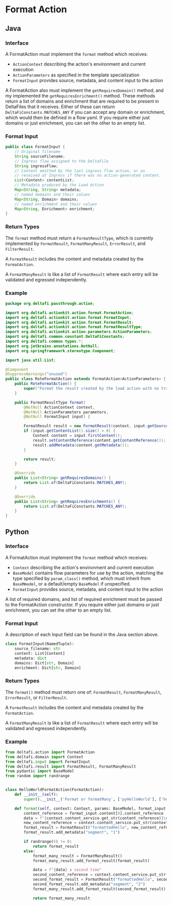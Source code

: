# Format Action

## Java

### Interface

A FormatAction must implement the `format` method which receives:
* `ActionContext` describing the action's environment and current execution
* `ActionParameters` as specified in the template specialization
* `FormatInput` provides source, metadata, and content input to the action

A FormatAction also must implement the `getRequiresDomain()` method, and my implemented the `getRequiresEnrichment()` method.  These methods return a list of
domains and enrichment that are required to be present in DeltaFiles that it receives. Either of these can return
`DeltaFiConstants.MATCHES_ANY` if you can accept any domain or enrichment, which would then be defined in a flow yaml.
If you require either just domains or just enrichment, you can set the other to an empty list.

### Format Input

```java
public class FormatInput {
    // Original filename
    String sourceFilename;
    // Ingress flow assigned to the DeltaFile
    String ingressFlow;
    // Content emitted by the last ingress flow action, or as
    // received at Ingress if there was no action-generated content.
    List<Content> contentList;
    // Metadata produced by the Load Action
    Map<String, String> metadata;
    // named domains and their values
    Map<String, Domain> domains;
    // named enrichment and their values
    Map<String, Enrichment> enrichment;
}
```

### Return Types

The `format` method must return a `FormatResultType`, which is currently implemented by `FormatResult`, `FormatManyResult`, `ErrorResult`, and `FilterResult`.

A `FormatResult` includes the content and metadata created by the `FormatAction`.

A `FormatManyResult` is like a list of `FormatResult` where each entry will be validated and egressed independently.

### Example

```java
package org.deltafi.passthrough.action;

import org.deltafi.actionkit.action.format.FormatAction;
import org.deltafi.actionkit.action.format.FormatInput;
import org.deltafi.actionkit.action.format.FormatResult;
import org.deltafi.actionkit.action.format.FormatResultType;
import org.deltafi.actionkit.action.parameters.ActionParameters;
import org.deltafi.common.constant.DeltaFiConstants;
import org.deltafi.common.types.*;
import org.jetbrains.annotations.NotNull;
import org.springframework.stereotype.Component;

import java.util.List;

@Component
@SuppressWarnings("unused")
public class RoteFormatAction extends FormatAction<ActionParameters> {
    public RoteFormatAction() {
        super("Format the result created by the load action with no transformation");
    }

    public FormatResultType format(
        @NotNull ActionContext context,
        @NotNull ActionParameters parameters,
        @NotNull FormatInput input) {

        FormatResult result = new FormatResult(context, input.getSourceFilename());
        if (input.getContentList().size() > 0) {
            Content content = input.firstContent();
            result.setContentReference(content.getContentReference());
            result.addMetadata(content.getMetadata());
        }

        return result;
    }

    @Override
    public List<String> getRequiresDomains() {
        return List.of(DeltaFiConstants.MATCHES_ANY);
    }

    @Override
    public List<String> getRequiresEnrichments() {
        return List.of(DeltaFiConstants.MATCHES_ANY);
    }
}
```

## Python

### Interface

A FormatAction must implement the `format` method which receives:
* `Context` describing the action's environment and current execution
* `BaseModel` contains flow parameters for use by the action, matching the type specified by `param_class()` method, which must inherit from `BaseMmodel`, or a default/empty `BaseModel` if unspecified.
* `FormatInput` provides source, metadata, and content input to the action

A list of required domains, and list of required enrichment  must be passed to the FormatAction constructor.
If you require either just domains or just enrichment, you can set the other to an empty list.

### Format Input

A description of each Input field can be found in the Java section above.

```python
class FormatInput(NamedTuple):
    source_filename: str
    content: List[Content]
    metadata: dict
    domains: Dict[str, Domain]
    enrichment: Dict[str, Domain]
```

### Return Types

The `format()` method must return one of: `FormatResult`, `FormatManyResult`, `ErrorResult`, or `FilterResult`.

A `FormatResult` includes the content and metadata created by the `FormatAction`.

A `FormatManyResult` is like a list of `FormatResult` where each entry will be validated and egressed independently.

### Example

```python
from deltafi.action import FormatAction
from deltafi.domain import Context
from deltafi.input import FormatInput
from deltafi.result import FormatResult, FormatManyResult
from pydantic import BaseModel
from random import randrange


class HelloWorldFormatAction(FormatAction):
    def __init__(self):
        super().__init__('Format or formatMany', ['pyHelloWorld'], ['helloWorld'])

    def format(self, context: Context, params: BaseModel, format_input: FormatInput):
        content_reference = format_input.content[0].content_reference
        data = f"{context.content_service.get_str(content_reference)}\nHelloWorldFormatAction did its thing"
        new_content_reference = context.content_service.put_str(context.did, data, 'test/plain')
        format_result = FormatResult("formattedHello", new_content_reference)
        format_result.add_metadata("segment", "1")

        if randrange(5) != 0:
            return format_result
        else:
            format_many_result = FormatManyResult()
            format_many_result.add_format_result(format_result)

            data = f"{data} a second time"
            second_content_reference = context.content_service.put_str(context.did, data, 'test/plain')
            second_format_result = FormatResult("formattedHello", second_content_reference)
            second_format_result.add_metadata("segment", "2")
            format_many_result.add_format_result(second_format_result)

            return format_many_result
```
